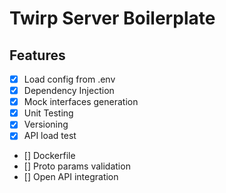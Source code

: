 # Twirp Server Boilerplate

## Features

- [x] Load config from .env
- [x] Dependency Injection
- [x] Mock interfaces generation
- [x] Unit Testing
- [x] Versioning
- [x] API load test
- [] Dockerfile
- [] Proto params validation
- [] Open API integration